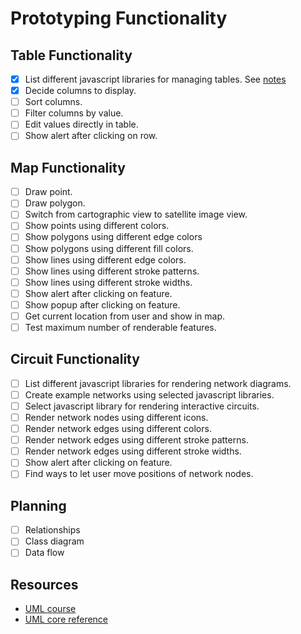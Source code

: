 # Prototyping Functionality

## Table Functionality
- [x] List different javascript libraries for managing tables. See [notes](./table/README.md)
- [x] Decide columns to display.
- [ ] Sort columns.
- [ ] Filter columns by value.
- [ ] Edit values directly in table.
- [ ] Show alert after clicking on row.

## Map Functionality
- [ ] Draw point.
- [ ] Draw polygon.
- [ ] Switch from cartographic view to satellite image view.
- [ ] Show points using different colors.
- [ ] Show polygons using different edge colors
- [ ] Show polygons using different fill colors.
- [ ] Show lines using different edge colors.
- [ ] Show lines using different stroke patterns.
- [ ] Show lines using different stroke widths.
- [ ] Show alert after clicking on feature.
- [ ] Show popup after clicking on feature.
- [ ] Get current location from user and show in map.
- [ ] Test maximum number of renderable features.

## Circuit Functionality
- [ ] List different javascript libraries for rendering network diagrams.
- [ ] Create example networks using selected javascript libraries.
- [ ] Select javascript library for rendering interactive circuits.
- [ ] Render network nodes using different icons.
- [ ] Render network edges using different colors.
- [ ] Render network edges using different stroke patterns.
- [ ] Render network edges using different stroke widths.
- [ ] Show alert after clicking on feature.
- [ ] Find ways to let user move positions of network nodes.

## Planning
- [ ] Relationships
- [ ] Class diagram
- [ ] Data flow

## Resources
- [UML course](https://courses.edx.org/courses/course-v1:KULeuvenX+UMLx+1T2018/course/)
- [UML core reference](https://www.uml-diagrams.org/uml-core-reference.html)